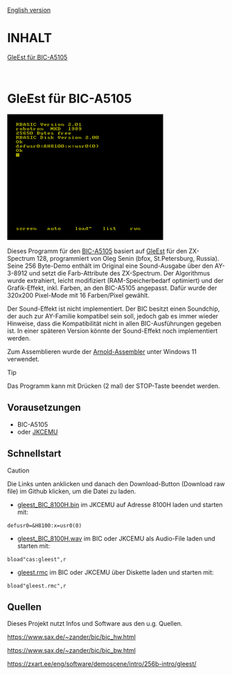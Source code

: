 [English version](https://github-com.translate.goog/haykonus/BIC-A5105-Demos?_x_tr_sl=de&_x_tr_tl=en&_x_tr_hl=de&_x_tr_pto=wapp)
# INHALT

[GleEst für BIC-A5105](https://github.com/haykonus/BIC-A5105-Demos?tab=readme-ov-file#gleest-f%C3%BCr-bic-a5105)

<br>

# GleEst für BIC-A5105

![Demo](https://github.com/haykonus/BIC-A5105-Demos/blob/main/gleest_BIC/Bilder/gleest_BIC.gif)

Dieses Programm für den [BIC-A5105](https://www.robotrontechnik.de/index.htm?/html/computer/a5105.htm) basiert auf [GleEst](https://zxart.ee/eng/software/demoscene/intro/256b-intro/gleest/) für den ZX-Spectrum 128, programmiert von Oleg Senin (bfox, St.Petersburg, Russia). Seine 256 Byte-Demo enthält im Original eine Sound-Ausgabe über den AY-3-8912 und setzt die Farb-Attribute des ZX-Spectrum. Der Algorithmus wurde extrahiert, leicht modifiziert (RAM-Speicherbedarf optimiert) und der Grafik-Effekt, inkl. Farben, an den BIC-A5105 angepasst. Dafür wurde der 320x200 Pixel-Mode mit 16 Farben/Pixel gewählt. 

Der Sound-Effekt ist nicht implementiert. Der BIC besitzt einen Soundchip, der auch zur AY-Familie kompatibel sein soll, jedoch gab es immer wieder Hinweise, dass die Kompatibilität nicht in allen BIC-Ausführungen gegeben ist. In einer späteren Version könnte der Sound-Effekt noch implementiert werden. 

Zum Assemblieren wurde der [Arnold-Assembler](http://john.ccac.rwth-aachen.de:8000/as/) unter Windows 11 verwendet.

> [!TIP]
> Das Programm kann mit Drücken (2 mal) der STOP-Taste beendet werden.

## Vorausetzungen

- BIC-A5105
- oder [JKCEMU](http://www.jens-mueller.org/jkcemu/index.html)

## Schnellstart

> [!CAUTION]
> Die Links unten anklicken und danach den Download-Button (Download raw file) im Github klicken, um die Datei zu laden.

- [gleest_BIC_8100H.bin](https://github.com/haykonus/BIC-A5105-Demos/blob/main/gleest_BIC/gleest_BIC_8100H.bin)
im JKCEMU auf Adresse 8100H laden und starten mit:

```
defusr0=&H8100:x=usr0(0)
```
- [gleest_BIC_8100H.wav](https://github.com/haykonus/BIC-A5105-Demos/blob/main/gleest_BIC/gleest_BIC_8100H.wav)
im BIC oder JKCEMU als Audio-File laden und starten mit:

```
bload"cas:gleest",r
```

- [gleest.rmc](https://github.com/haykonus/BIC-A5105-Demos/blob/main/gleest_BIC/gleest.rmc)
im BIC oder JKCEMU über Diskette laden und starten mit:

```
bload"gleest.rmc",r
```

## Quellen

Dieses Projekt nutzt Infos und Software aus den u.g. Quellen. 

https://www.sax.de/~zander/bic/bic_hw.html

https://www.sax.de/~zander/bic/bic_bw.html

https://zxart.ee/eng/software/demoscene/intro/256b-intro/gleest/


